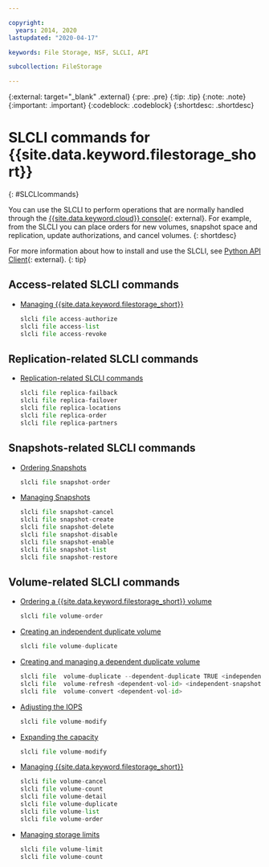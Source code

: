 ```yaml
---

copyright:
  years: 2014, 2020
lastupdated: "2020-04-17"

keywords: File Storage, NSF, SLCLI, API

subcollection: FileStorage

---
```

{:external: target="_blank" .external}
{:pre: .pre}
{:tip: .tip}
{:note: .note}
{:important: .important}
{:codeblock: .codeblock}
{:shortdesc: .shortdesc}

# SLCLI commands for {{site.data.keyword.filestorage_short}}
{: #SLCLIcommands}

You can use the SLCLI to perform operations that are normally handled through the [{{site.data.keyword.cloud}} console](https://{DomainName}/classic/storage/file){: external}. For example, from the SLCLI you can place orders for new volumes, snapshot space and replication, update authorizations, and cancel volumes.
{: shortdesc}

For more information about how to install and use the SLCLI, see [Python API Client](https://softlayer-python.readthedocs.io/en/latest/cli/){: external}.
{: tip}

## Access-related SLCLI commands
* [Managing {{site.data.keyword.filestorage_short}}](/docs/FileStorage?topic=FileStorage-managingstorage)  
   ```python
   slcli file access-authorize
   slcli file access-list
   slcli file access-revoke
   ```

## Replication-related SLCLI commands

* [Replication-related SLCLI commands](/docs/FileStorage?topic=FileStorage-replication)
   ```python
   slcli file replica-failback
   slcli file replica-failover
   slcli file replica-locations
   slcli file replica-order
   slcli file replica-partners
   ```

## Snapshots-related SLCLI commands

* [Ordering Snapshots](/docs/FileStorage?topic=FileStorage-ordering-snapshots)
   ```python
   slcli file snapshot-order
   ```

* [Managing Snapshots](/docs/FileStorage?topic=FileStorage-managingSnapshots)
   ```python
   slcli file snapshot-cancel
   slcli file snapshot-create
   slcli file snapshot-delete
   slcli file snapshot-disable
   slcli file snapshot-enable
   slcli file snapshot-list
   slcli file snapshot-restore
   ```

## Volume-related SLCLI commands

* [Ordering a {{site.data.keyword.filestorage_short}} volume](/docs/FileStorage?topic=FileStorage-orderingFileStorage#orderingthroughCLI)
   ```python
   slcli file volume-order
   ```
* [Creating an independent duplicate volume](/docs/FileStorage?topic=FileStorage-duplicatevolume)
   ```python
   slcli file volume-duplicate
   ```
* [Creating and managing a dependent duplicate volume](/docs/FileStorage?topic=FileStorage-dependentduplicate)
   ```python
   slcli file  volume-duplicate --dependent-duplicate TRUE <independent-vol-id>|
   slcli file  volume-refresh <dependent-vol-id> <independent-snapshot-id>
   slcli file  volume-convert <dependent-vol-id>
   ```

* [Adjusting the IOPS](/docs/FileStorage?topic=FileStorage-adjustingIOPS)
   ```python
   slcli file volume-modify
   ```
* [Expanding the capacity](/docs/FileStorage?topic=FileStorage-expandCapacity)
   ```python
   slcli file volume-modify
   ```
* [Managing {{site.data.keyword.filestorage_short}}](/docs/FileStorage?topic=FileStorage-managingstorage)
   ```python
   slcli file volume-cancel
   slcli file volume-count
   slcli file volume-detail
   slcli file volume-duplicate
   slcli file volume-list
   slcli file volume-order
   ```
* [Managing storage limits](/docs/FileStorage?topic=FileStorage-managinglimits)
   ```python
   slcli file volume-limit
   slcli file volume-count
   ```
